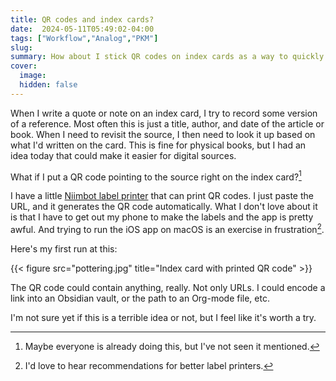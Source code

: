 ```yaml
---
title: QR codes and index cards?
date:  2024-05-11T05:49:02-04:00
tags: ["Workflow","Analog","PKM"]
slug: 
summary: How about I stick QR codes on index cards as a way to quickly find the original reference?
cover:
  image: 
  hidden: false
---
```



When I write a quote or note on an index card, I try to record some version of a reference. Most often this is just a title, author, and date of the article or book. When I need to revisit the source, I then need to look it up based on what I'd written on the card. This is fine for physical books, but I had an idea today that could make it easier for digital sources.

What if I put a QR code pointing to the source right on the index card?[^done]

I have a little [Niimbot label printer](https://www.niimbotlabel.com/products/niimbot-d11-label-maker) that can print QR codes. I just paste the URL, and it generates the QR code automatically. What I don't love about it is that I have to get out my phone to make the labels and the app is pretty awful. And trying to run the iOS app on macOS is an exercise in frustration[^printers].

Here's my first run at this:

{{< figure src="pottering.jpg" title="Index card with printed QR code" >}}

The QR code could contain anything, really. Not only URLs. I could encode a link into an Obsidian vault, or the path to an Org-mode file, etc.

I'm not sure yet if this is a terrible idea or not, but I feel like it's worth a try.


[^done]: Maybe everyone is already doing this, but I've not seen it mentioned.
[^printers]: I'd love to hear recommendations for better label printers.

